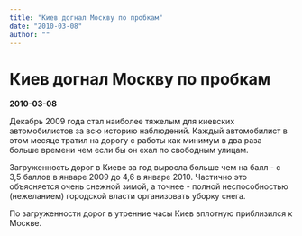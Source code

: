 ```yaml
---
title: "Киев догнал Москву по пробкам"
date: "2010-03-08"
author: ""
---
```


# Киев догнал Москву по пробкам

**2010-03-08** 

Декабрь 2009 года стал наиболее тяжелым для киевских автомобилистов за всю историю наблюдений. Каждый автомобилист в этом месяце тратил на дорогу с работы как минимум в два раза больше времени чем если бы он ехал по свободным улицам.

Загруженность дорог в Киеве за год выросла больше чем на балл - с 3,5 баллов в январе 2009 до 4,6 в январе 2010. Частично это объясняется очень снежной зимой, а точнее - полной неспособностью (нежеланием) городской власти организовать уборку снега.

По загруженности дорог в утренние часы Киев вплотную приблизился к Москве.
